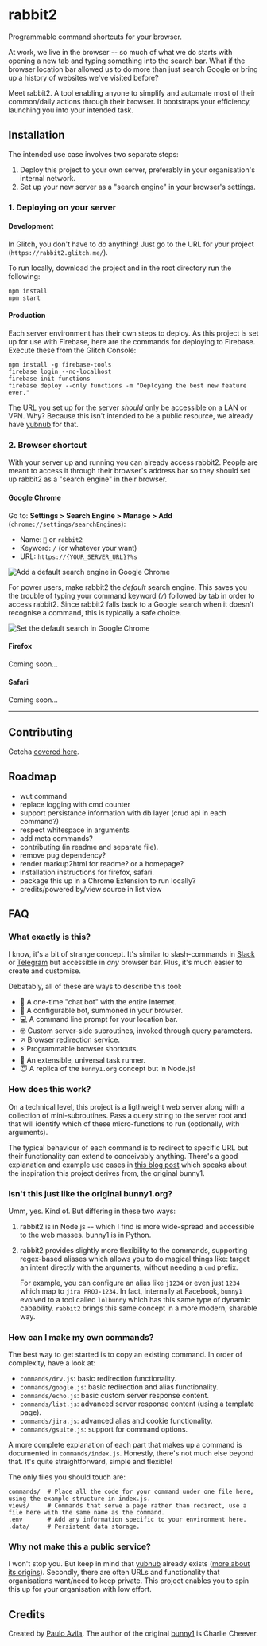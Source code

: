 # rabbit2

Programmable command shortcuts for your browser.

At work, we live in the browser -- so much of what we do starts with opening a new tab and typing something into the search bar. What if the browser location bar allowed us to do more than just search Google or bring up a history of websites we've visited before?

Meet rabbit2. A tool enabling anyone to simplify and automate most of their common/daily actions through their browser. It bootstraps your efficiency, launching you into your intended task.

## Installation

The intended use case involves two separate steps:

1. Deploy this project to your own server, preferably in your organisation's internal network.
2. Set up your new server as a "search engine" in your browser's settings.

### 1. Deploying on your server

#### Development

In Glitch, you don't have to do anything! Just go to the URL for your project (`https://rabbit2.glitch.me/`).

To run locally, download the project and in the root directory run the following:

```
npm install
npm start
```

#### Production

Each server environment has their own steps to deploy. As this project is set up for use with Firebase, here are the commands for deploying to Firebase. Execute these from the Glitch Console:

```
npm install -g firebase-tools
firebase login --no-localhost
firebase init functions
firebase deploy --only functions -m "Deploying the best new feature ever."
```

The URL you set up for the server _should_ only be accessible on a LAN or VPN. Why? Because this isn't intended to be a public resource, we already have [yubnub](https://yubnub.org/) for that.

### 2. Browser shortcut

With your server up and running you can already access rabbit2. People are meant to access it through their browser's address bar so they should set up rabbit2 as a "search engine" in their browser.

#### Google Chrome

Go to: **Settings > Search Engine > Manage > Add** (`chrome://settings/searchEngines`):

- Name: `🐇` or `rabbit2`
- Keyword: `/` (or whatever your want)
- URL: `https://{YOUR_SERVER_URL}?%s`

![Add a default search engine in Google Chrome](https://cdn.glitch.com/40653988-407c-4934-b535-6d482ecc2bcb%2Finstall-chrome-search-engine.png?v=1561110198292 "New Search Engine")

For power users, make rabbit2 the _default_ search engine. This saves you the trouble of typing your command keyword (`/`) followed by tab in order to access rabbit2. Since rabbit2 falls back to a Google search when it doesn't recognise a command, this is typically a safe choice.

![Set the default search in Google Chrome](https://cdn.glitch.com/40653988-407c-4934-b535-6d482ecc2bcb%2Finstall-chrome-search-engine-default.png "Default search engine")

#### Firefox

Coming soon...

#### Safari

Coming soon...

[//]: # (http://marioestrada.github.io/safari-omnikey/)

[//]: # (### Objectives: Utility, Simplicity, Extensibiliy)

---

## Contributing

Gotcha [covered here](./CONTRIBUTING.md).

## Roadmap

- wut command
- replace logging with cmd counter
- support persistance information with db layer (crud api in each command?)
- respect whitespace in arguments
- add meta commands?
- contributing (in readme and separate file).
- remove pug dependency?
- render markup2html for readme? or a homepage?
- installation instructions for firefox, safari.
- package this up in a Chrome Extension to run locally?
- credits/powered by/view source in list view

## FAQ

### What exactly is this?

I know, it's a bit of strange concept. It's similar to slash-commands in [Slack](https://api.slack.com/slash-commands) or [Telegram](https://core.telegram.org/bots#commands) but accessible in _any_ browser bar. Plus, it's much easier to create and customise.

Debatably, all of these are ways to describe this tool:

- 💬 A one-time "chat bot" with the entire Internet.
- 🤖 A configurable bot, summoned in your browser.
- 💻 A command line prompt for your location bar.
- 🤓 Custom server-side subroutines, invoked through query parameters.
- ↗️ Browser redirection service.
- ⚡️ Programmable browser shortcuts.
- 🧐 An extensible, universal task runner.
- 😇 A replica of the `bunny1.org` concept but in Node.js!

### How does this work?

On a technical level, this project is a ligthweight web server along with a collection of mini-subroutines. Pass a query string to the server root and that will identify which of these micro-functions to run (optionally, with arguments).

The typical behaviour of each command is to redirect to specific URL but their functionality can extend to conceivably anything. There's a good explanation and example use cases in [this blog post](http://www.ccheever.com/blog/?p=74) which speaks about the inspiration this project derives from, the original bunny1.

### Isn't this just like the original bunny1.org?

Umm, yes. Kind of. But differing in these two ways:

1. rabbit2 is in Node.js -- which I find is more wide-spread and accessible to the web masses. bunny1 is in Python.
2. rabbit2 provides slightly more flexibility to the commands, supporting regex-based aliases which allows you to do magical things like: target an intent directly with the arguments, without needing a `cmd` prefix.

   For example, you can configure an alias like `j1234` or even just `1234` which map to `jira PROJ-1234`. In fact, internally at Facebook, `bunny1` evolved to a tool called `lolbunny` which has this same type of dynamic cabability. `rabbit2` brings this same concept in a more modern, sharable way.

### How can I make my own commands?

The best way to get started is to copy an existing command. In order of complexity, have a look at:

- `commands/drv.js`: basic redirection functionality.
- `commands/google.js`: basic redirection and alias functionality.
- `commands/echo.js`: basic custom server response content.
- `commands/list.js`: advanced server response content (using a template page).
- `commands/jira.js`: advanced alias and cookie functionality.
- `commands/gsuite.js`: support for command options.

A more complete explanation of each part that makes up a command is documented in `commands/index.js`. Honestly, there's not much else beyond that. It's quite straightforward, simple and flexible!

The only files you should touch are:

```
commands/  # Place all the code for your command under one file here, using the example structure in index.js.
views/     # Commands that serve a page rather than redirect, use a file here with the same name as the command.
.env       # Add any information specific to your environment here.
.data/     # Persistent data storage.
```

### Why not make this a public service?

I won't stop you. But keep in mind that [yubnub](https://yubnub.org/) already exists ([more about its origins](http://jonaquino.blogspot.com/2005/06/yubnub-my-entry-for-rails-day-24-hour.html?m=1)). Secondly, there are often URLs and functionality that organisations want/need to keep private. This project enables you to spin this up for your organisation with low effort.

## Credits

Created by [Paulo Avila](https://github.com/demoive). The author of the original [bunny1](https://github.com/ccheever/bunny1/) is Charlie Cheever.
